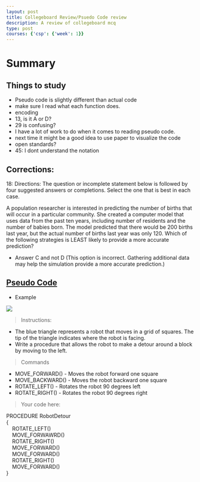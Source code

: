 ```yaml
---
layout: post
title: Collegeboard Review/Psuedo Code review
description: A review of collegeboard mcq
type: post
courses: {'csp': {'week': 1}}
---
```


# Summary


## Things to study
- Pseudo code is slightly different than actual code
- make sure I read what each function does. 
- encoding 
- 13, is it A or D?
- 29 is confusing?
- I have a lot of work to do when it comes to reading pseudo code. 
- next time it might be a good idea to use paper to visualize the code
- open standards?
- 45: I dont understand the notation

## Corrections:
18: Directions: The question or incomplete statement below is followed by four suggested answers or completions. Select the one that is best in each case.

A population researcher is interested in predicting the number of births that will occur in a particular community. She created a computer model that uses data from the past ten years, including number of residents and the number of babies born. The model predicted that there would be 200 births last year, but the actual number of births last year was only 120. Which of the following strategies is LEAST likely to provide a more accurate prediction?
- Answer C and not D (This option is incorrect. Gathering additional data may help the simulation provide a more accurate prediction.)





## [Pseudo Code](https://apcentral.collegeboard.org/media/pdf/ap-computer-science-principles-exam-reference-sheet.pdf)
- Example
<img src="https://media.discordapp.net/attachments/1143438030749847604/1165903186473783317/image.png?ex=65488af5&is=653615f5&hm=349a4cfef60546b6f85e59a2448ac85ed4fd0181d63f70456904909e46401d74&=">

> Instructions:
- The blue triangle represents a robot that moves in a grid of squares. The tip of the triangle indicates where the robot is facing.
- Write a procedure that allows the robot to make a detour around a block by moving to the left.

> Commands
- MOVE_FORWARD() - Moves the robot forward one square
- MOVE_BACKWARD() - Moves the robot backward one square
- ROTATE_LEFT() - Rotates the robot 90 degrees left
- ROTATE_RIGHT() - Rotates the robot 90 degrees right

> Your code here:



PROCEDURE RobotDetour <br>
{ <br>
&nbsp;&nbsp;&nbsp;&nbsp;ROTATE_LEFT() <br>
&nbsp;&nbsp;&nbsp;&nbsp;MOVE_FORWAWRD() <br>
&nbsp;&nbsp;&nbsp;&nbsp;ROTATE_RIGHT() <br>
&nbsp;&nbsp;&nbsp;&nbsp;MOVE_FORWARD() <br>
&nbsp;&nbsp;&nbsp;&nbsp;MOVE_FORWARD() <br>
&nbsp;&nbsp;&nbsp;&nbsp;ROTATE_RIGHT() <br>
&nbsp;&nbsp;&nbsp;&nbsp;MOVE_FORWARD() <br>
}
